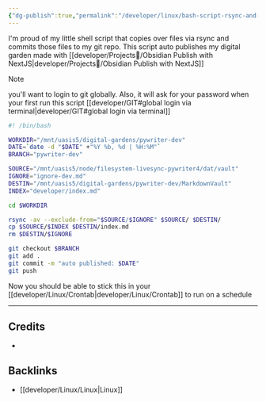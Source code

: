 ```yaml
---
{"dg-publish":true,"permalink":"/developer/linux/bash-script-rsync-and-git-push/","noteIcon":""}
---
```


I'm proud of my little shell script that copies over files via rsync and commits those files to my git repo. This script auto publishes my digital garden made with [[developer/Projects📐/Obsidian Publish with NextJS\|developer/Projects📐/Obsidian Publish with NextJS]]

>[!note] 
>you'll want to login to git globally. Also, it will ask for your password when your first run this script [[developer/GIT#global login via terminal\|developer/GIT#global login via terminal]]

```bash
#! /bin/bash

WORKDIR="/mnt/uasis5/digital-gardens/pywriter-dev"
DATE=`date -d "$DATE" +"%Y %b, %d | %H:%M"`
BRANCH="pywriter-dev"

SOURCE="/mnt/uasis5/node/filesystem-livesync-pywriter4/dat/vault"
IGNORE="ignore-dev.md"
DESTIN="/mnt/uasis5/digital-gardens/pywriter-dev/MarkdownVault"
INDEX="developer/index.md"

cd $WORKDIR

rsync -av --exclude-from="$SOURCE/$IGNORE" $SOURCE/ $DESTIN/
cp $SOURCE/$INDEX $DESTIN/index.md
rm $DESTIN/$IGNORE

git checkout $BRANCH
git add .
git commit -m "auto published: $DATE"
git push
```

Now you should be able to stick this in your [[developer/Linux/Crontab\|developer/Linux/Crontab]] to run on a schedule 

---
## Credits 
- 

## Backlinks
- [[developer/Linux/Linux\|Linux]]